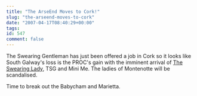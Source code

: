 ```yaml
---
title: "The ArseEnd Moves to Cork!"
slug: "the-arseend-moves-to-cork"
date: "2007-04-17T08:40:29+00:00"
tags:
id: 547
comment: false
---
```


The Swearing Gentleman has just been offered a job in Cork so it looks like South Galway's loss is the PROC's gain with the imminent arrival of [The Swearing Lady](http://arseendofireland.blogspot.com/), TSG and Mini Me. The ladies of Montenotte will be scandalised.

Time to break out the Babycham and Marietta.

